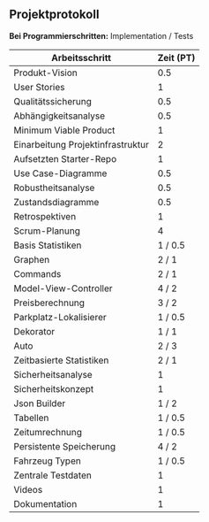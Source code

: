 
## Projektprotokoll

**Bei Programmierschritten:** Implementation / Tests

| Arbeitsschritt                    | Zeit (PT) |
|-----------------------------------|-----------|
| Produkt-Vision                    | 0.5       |
| User Stories                      | 1         |
| Qualitätssicherung                | 0.5       |
| Abhängigkeitsanalyse              | 0.5       |
| Minimum Viable Product            | 1         |
| Einarbeitung Projektinfrastruktur | 2         |
| Aufsetzten Starter-Repo           | 1         |
| Use Case-Diagramme                | 0.5       |
| Robustheitsanalyse                | 0.5       |
| Zustandsdiagramme                 | 0.5       |
| Retrospektiven                    | 1         |
| Scrum-Planung                     | 4         |
| Basis Statistiken                 | 1 / 0.5   |
| Graphen                           | 2 / 1     |
| Commands                          | 2 / 1     |
| Model-View-Controller             | 4 / 2     |
| Preisberechnung                   | 3 / 2     |
| Parkplatz-Lokalisierer            | 1 / 0.5   |
| Dekorator                         | 1 / 1     |
| Auto                              | 2 / 3     |
| Zeitbasierte Statistiken          | 2 / 1     |
| Sicherheitsanalyse                | 1         |
| Sicherheitskonzept                | 1         |
| Json Builder                      | 1 / 2     |
| Tabellen                          | 1 / 0.5   |
| Zeitumrechnung                    | 1 / 0.5   |
| Persistente Speicherung           | 4 / 2     |
| Fahrzeug Typen                    | 1 / 0.5   |
| Zentrale Testdaten                | 1         |
| Videos                            | 1         |
| Dokumentation                     | 1         |

